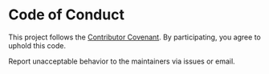 # Code of Conduct

This project follows the [Contributor Covenant](https://www.contributor-covenant.org/version/2/1/code_of_conduct/). By participating, you agree to uphold this code.

Report unacceptable behavior to the maintainers via issues or email. 